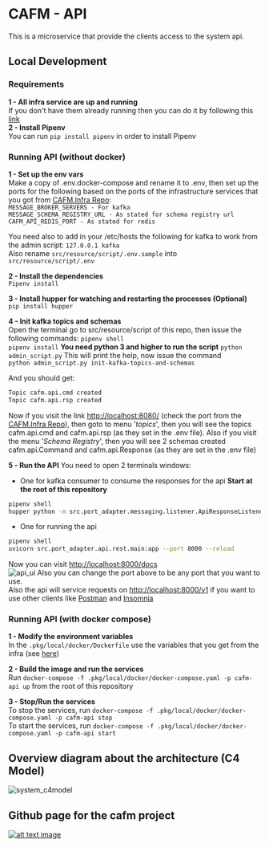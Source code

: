 # CAFM - API

This is a microservice that provide the clients access to the system api.

## Local Development

### Requirements

**1 - All infra service are up and running**  
If you don't have them already running then you can do it by following this [link](https://github.com/DigitalMOB2/cafm.infra)  
**2 - Install Pipenv**  
You can run `pip install pipenv` in order to install Pipenv

### Running API (without docker)

**1 - Set up the env vars**  
Make a copy of .env.docker-compose and rename it to .env, then set up the ports for the following
based on the ports of the infrastructure services that you got from [CAFM.Infra Repo](https://github.com/DigitalMOB2/cafm.infra):  
`MESSAGE_BROKER_SERVERS - For kafka`  
`MESSAGE_SCHEMA_REGISTRY_URL - As stated for schema registry url`  
`CAFM_API_REDIS_PORT - As stated for redis`

You need also to add in your /etc/hosts the following for kafka to work from the admin script:
`127.0.0.1 kafka`  
Also rename `src/resource/script/.env.sample` into `src/resource/script/.env`

**2 - Install the dependencies**  
`Pipenv install`

**3 - Install hupper for watching and restarting the processes (Optional)**  
`pip install hupper`

**4 - Init kafka topics and schemas**  
Open the terminal go to src/resource/script of this repo, then issue the following commands:
`pipenv shell`  
`pipenv install`
**You need python 3 and higher to run the script**
`python admin_script.py`  This will print the help, now issue the command  
`python admin_script.py init-kafka-topics-and-schemas`

And you should get:

```sh
Topic cafm.api.cmd created
Topic cafm.api.rsp created
```

Now if you visit the link <http://localhost:8080/> (check the port from the [CAFM.Infra Repo](https://github.com/DigitalMOB2/cafm.infra)), then goto to menu '*topics*', then you will see the topics cafm.api.cmd and cafm.api.rsp (as they set in the .env file). Also
if you visit the menu '*Schema Registry*', then you will see 2 schemas created cafm.api.Command and
cafm.api.Response (as they are set in the .env file)

**5 - Run the API**
You need to open 2 terminals windows:

* One for kafka consumer to consume the responses for the api **Start at the root of this repository**

```sh
pipenv shell
hupper python -m src.port_adapter.messaging.listener.ApiResponseListener
```

* One for running the api

```sh
pipenv shell
uvicorn src.port_adapter.api.rest.main:app --port 8000 --reload
```

Now you can visit <http://localhost:8000/docs>  
![api_ui](https://github.com/DigitalMOB2/cafm.api/raw/master/src/resource/img/api_ui.png)
Also you can change the port above to be any port that you want to use.  
Also the api will service requests on <http://localhost:8000/v1> if you want to use
other clients like [Postman](https://www.postman.com/) and [Insomnia](https://insomnia.rest/)

### Running API (with docker compose)

**1 - Modify the environment variables**  
In the `.pkg/local/docker/Dockerfile` use the variables that you get from the infra (see [here](https://github.com/DigitalMOB2/cafm.infra))
  
**2 - Build the image and run the services**  
Run `docker-compose -f .pkg/local/docker/docker-compose.yaml -p cafm-api up` from the root of this repository

**3 - Stop/Run the services**  
To stop the services, run `docker-compose -f .pkg/local/docker/docker-compose.yaml -p cafm-api stop`  
To start the services, run `docker-compose -f .pkg/local/docker/docker-compose.yaml -p cafm-api start`

## Overview diagram about the architecture (C4 Model)

![system_c4model](https://github.com/DigitalMOB2/cafm.api/raw/master/src/resource/graph_data/system_c4model.svg)

## Github page for the cafm project
[1]: https://arkanmgerges.github.io/cafm
[2]: https://github.com/DigitalMOB2/cafm.api/raw/master/src/resource/img/page.png
[![alt text image][2]][1]